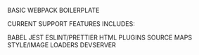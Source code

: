 BASIC WEBPACK BOILERPLATE

CURRENT SUPPORT FEATURES INCLUDES:

BABEL
JEST
ESLINT/PRETTIER
HTML PLUGINS
SOURCE MAPS
STYLE/IMAGE LOADERS
DEVSERVER
